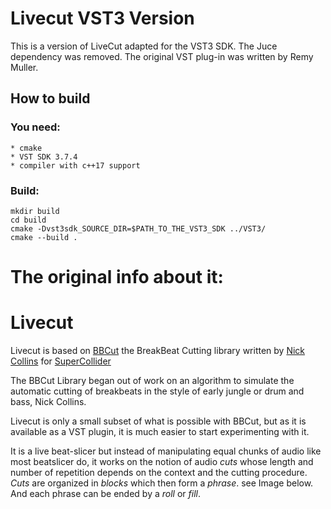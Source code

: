 # Livecut VST3 Version

This is a version of LiveCut adapted for the VST3 SDK. The Juce dependency was removed.
The original VST plug-in was written by Remy Muller.

## How to build

### You need:

    * cmake
    * VST SDK 3.7.4
    * compiler with c++17 support

### Build:

```
mkdir build
cd build
cmake -Dvst3sdk_SOURCE_DIR=$PATH_TO_THE_VST3_SDK ../VST3/
cmake --build .
```

# The original info about it:

Livecut
=======

Livecut is based on [BBCut](http://www.cus.cam.ac.uk/~nc272/papers/pdfs/bbcutlib.pdf) the BreakBeat Cutting library written by [Nick Collins](http://www.cus.cam.ac.uk/~nc272/) for [SuperCollider](http://supercollider.sourceforge.net/)

The BBCut Library began out of work on an algorithm to simulate the automatic cutting of breakbeats in the style of early jungle or drum and bass, Nick Collins.

Livecut is only a small subset of what is possible with BBCut, but as it is available as a VST plugin, it is much easier to start experimenting with it.

It is a live beat-slicer but instead of manipulating equal chunks of audio like most beatslicer do, it works on the notion of audio *cuts* whose length and number of repetition depends on the context and the cutting procedure. 
*Cuts* are organized in *blocks* which then form a *phrase*. see Image below. And each phrase can be ended by a *roll* or *fill*.
